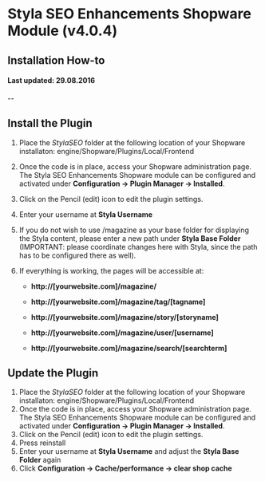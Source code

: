 # Styla SEO Enhancements Shopware Module (v4.0.4) 
## Installation How-to
#### Last updated: 29.08.2016

--
## Install the Plugin 
1. Place the *StylaSEO* folder at the following location of your Shopware installaton: engine/Shopware/Plugins/Local/Frontend
2. Once the code is in place, access your Shopware administration page. The Styla SEO Enhancements Shopware module can be configured and activated under **Configuration -> Plugin Manager -> Installed**.
3. Click on the Pencil (edit) icon to edit the plugin settings. 
4. Enter your username at **Styla Username**
5. If you do not wish to use /magazine as your base folder for displaying the Styla content, please enter a new path under **Styla Base Folder** (IMPORTANT: please coordinate changes here with Styla, since the path has to be configured there as well).
6. If everything is working, the pages will be accessible at:
   
    - **http://[yourwebsite.com]/magazine/**
    
    - **http://[yourwebsite.com]/magazine/tag/[tagname]**
    
    - **http://[yourwebsite.com]/magazine/story/[storyname]**
    
    - **http://[yourwebsite.com]/magazine/user/[username]**

    - **http://[yourwebsite.com]/magazine/search/[searchterm]**
    
    
## Update the Plugin 
1. Place the *StylaSEO* folder at the following location of your Shopware installaton: engine/Shopware/Plugins/Local/Frontend
2. Once the code is in place, access your Shopware administration page. The Styla SEO Enhancements Shopware module can be configured and activated under **Configuration -> Plugin Manager -> Installed**.
3. Click on the Pencil (edit) icon to edit the plugin settings. 
4. Press reinstall 
5. Enter your username at **Styla Username** and adjust the **Styla Base Folder** again
6. Click **Configuration -> Cache/performance -> clear shop cache**
